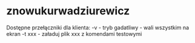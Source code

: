 # znowukurwadziurewicz
Dostępne przełączniki dla klienta:
-v - tryb gadatliwy - wali wszystkim na ekran
-t xxx - załaduj plik xxx z komendami testowymi
